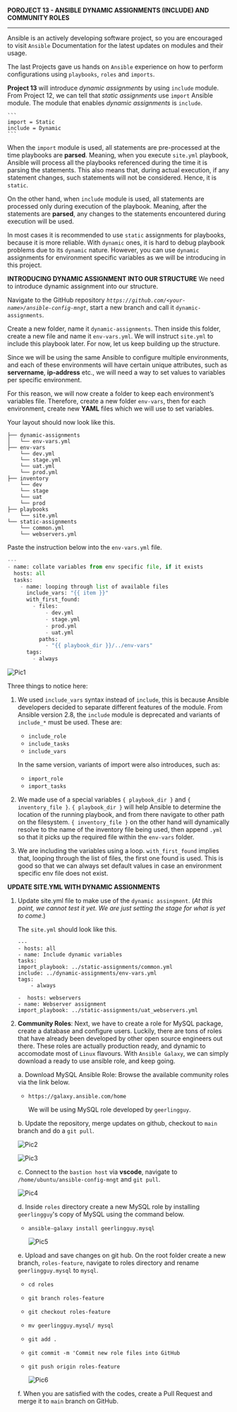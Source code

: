 **POROJECT 13 - ANSIBLE DYNAMIC ASSIGNMENTS (INCLUDE) AND COMMUNITY ROLES**

---

Ansible is an actively developing software project, so you are encouraged to visit `Ansible` Documentation for the latest updates on modules and their usage.

The last Projects gave us hands on `Ansible` experience on how to perform configurations using `playbooks`, `roles` and `imports`.

**Project 13** will introduce *dynamic assignments* by using `include` module. From Project 12, we can  tell that *static assignments* use `import` Ansible module. The module that enables *dynamic assignments* is `include`.

    ```
    import = Static
    include = Dynamic
    ```
When the `import` module is used, all statements are pre-processed at the time playbooks are **parsed**. Meaning, when you execute `site.yml` playbook, Ansible will process all the playbooks referenced during the time it is parsing the statements. This also means that, during actual execution, if any statement changes, such statements will not be considered. Hence, it is `static`.

On the other hand, when `include` module is used, all statements are processed only during execution of the playbook. Meaning, after the statements are **parsed**, any changes to the statements encountered during execution will be used.

In most cases it is recommended to use `static` assignments for playbooks, because it is more reliable. With `dynamic` ones, it is hard to debug playbook problems due to its `dynamic` nature. However, you can use `dynamic` assignments for environment specific variables as we will be introducing in this project.


**INTRODUCING DYNAMIC ASSIGNMENT INTO OUR STRUCTURE**
We need to introduce dynamic assignment into our structure. 

Navigate to the GitHub repository *`https://github.com/<your-name>/ansible-config-mngt`*, start a new branch and call it `dynamic-assignments`.

Create a new folder, name it `dynamic-assignments`. Then inside this folder, create a new file and name it `env-vars.yml`. We will instruct `site.yml` to include this playbook later. For now, let us keep building up the structure.

Since we will be using the same Ansible to configure multiple environments, and each of these environments will have certain unique attributes, such as **servername**, **ip-address** etc., we will need a way to set values to variables per specific environment.

For this reason, we will now create a folder to keep each environment’s variables file. Therefore, create a new folder `env-vars`, then for each environment, create new **YAML** files which we will use to set variables.

Your layout should now look like this.

```
├── dynamic-assignments
│   └── env-vars.yml
├── env-vars
    └── dev.yml
    └── stage.yml
    └── uat.yml
    └── prod.yml
├── inventory
    └── dev
    └── stage
    └── uat
    └── prod
├── playbooks
    └── site.yml
└── static-assignments
    └── common.yml
    └── webservers.yml
```
Paste the instruction below into the `env-vars.yml` file.

```py
---
- name: collate variables from env specific file, if it exists
  hosts: all
  tasks:
    - name: looping through list of available files
      include_vars: "{{ item }}"
      with_first_found:
        - files:
            - dev.yml
            - stage.yml
            - prod.yml
            - uat.yml
          paths:
            - "{{ playbook_dir }}/../env-vars"
      tags:
        - always
```
![Pic1](./project13Pictures/step1_p13.JPG)

Three things to notice here:

1. We used `include_vars` syntax instead of `include`, this is because Ansible developers decided to separate different features of the module. From Ansible version 2.8, the `include` module is deprecated and variants of `include_*` must be used. These are:

    - `include_role`
    - `include_tasks`
    - `include_vars`

   In the same version, variants of import were also introduces, such as:
    - `import_role`
    - `import_tasks`

2. We made use of a special variables `{ playbook_dir }` and `{ inventory_file }`. `{ playbook_dir }` will help Ansible to determine the location of the running playbook, and from there navigate to other path on the filesystem. `{ inventory_file }` on the other hand will dynamically resolve to the name of the inventory file being used, then append `.yml` so that it picks up the required file within the `env-vars` folder.

3. We are including the variables using a loop. `with_first_found` implies that, looping through the list of files, the first one found is used. This is good so that we can always set default values in case an environment specific env file does not exist.

**UPDATE SITE.YML WITH DYNAMIC ASSIGNMENTS**

1. Update site.yml file to make use of the `dynamic assingment`. (*At this point, we cannot test it yet. We are just setting the stage for what is yet to come*.)

    The `site.yml` should look like this. 
    ```
    ---
    - hosts: all
    - name: Include dynamic variables 
    tasks:
    import_playbook: ../static-assignments/common.yml 
    include: ../dynamic-assignments/env-vars.yml
    tags:
        - always

    -  hosts: webservers
    - name: Webserver assignment
    import_playbook: ../static-assignments/uat_webservers.yml
    ```

2. **Community Roles**: Next, we have to create a role for MySQL package, create a database and configure users. Luckily, there are tons of roles that have already been developed by other open source engineers out there. These roles are actually production ready, and dynamic to accomodate most of `Linux` flavours. With `Ansible Galaxy`, we can simply download a ready to use ansible role, and keep going. 

    a. Download MySQL Ansible Role: Browse the available community roles via the link below.
    - `https://galaxy.ansible.com/home`

      We will be using MySQL role developed by `geerlingguy`.

    b. Update the repository, merge updates on github, checkout to `main` branch and do a `git pull`.

    ![Pic2](./project13Pictures/step2_p13.JPG)

    ![Pic3](./project13Pictures/step3_p13.JPG)

    c. Connect to the `bastion host` via **vscode**, navigate to `/home/ubuntu/ansible-config-mngt` and `git pull`.

    ![Pic4](./project13Pictures/step4_p13.JPG)

    d. Inside `roles` directory create a new MySQL role by installing `geerlingguy`'s copy of MySQL using the command below.

    - `ansible-galaxy install geerlingguy.mysql`

      ![Pic5](./project13Pictures/step5_p13.JPG)

    e. Upload and save changes on git hub. On the root folder create a new branch, `roles-feature`, navigate to roles directory and rename `geerlingguy.mysql` to `mysql`.

     - `cd roles`
     - `git branch roles-feature`
     - `git checkout roles-feature`
     - `mv geerlingguy.mysql/ mysql`
     - `git add .`
     - `git commit -m 'Commit new role files into GitHub`
     - `git push origin roles-feature`

       ![Pic6](./project13Pictures/step6_p13.JPG)

    f. When you are satisfied with the codes, create a Pull Request and merge it to `main` branch on GitHub.

    